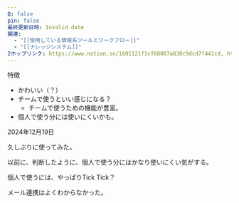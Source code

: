 ```yaml
---
Q: false
pin: false
最終更新日時: Invalid date
関連:
  - "[[使用している情報系ツールとワークフロー]]"
  - "[[ナレッジシステム]]"
2ホップリンク: https://www.notion.so/1601121f1cf68007a838c9dcd7f441cd, https://www.notion.so/1611121f1cf6809fbcf4fdd9a96984d5, https://www.notion.so/395f80c6ad3f4fc490e8aedbfb937038, https://www.notion.so/4abe4d76bc3045c2b974a389849c6ff8, https://www.notion.so/9e149cc4e75744ba8873064637fa9099,https://www.notion.so/1381121f1cf68081bc88f4646e334abd, https://www.notion.so/1611121f1cf6809fbcf4fdd9a96984d5, https://www.notion.so/37dc6fa32cfe48cdb6ee6c64ce354faa, https://www.notion.so/3cd021df0fe5432db1eeb34ac96356ed, https://www.notion.so/4b37b1908a4e43f1b0ce10a612bddb35, https://www.notion.so/7722a553f91d46469988e480c373f571, https://www.notion.so/9e149cc4e75744ba8873064637fa9099, https://www.notion.so/a27b512127ec4b5b9b9d5dfd96794848, https://www.notion.so/c161cce97afe49788090b1d3a76fa2ba, https://www.notion.so/c670108ea7bf43cf863b8e0e7601ca28
---
```

  

特徴

- かわいい（？）
- チームで使うといい感じになる？
    - チームで使うための機能が豊富。
- 個人で使う分には使いにくいかも。

  

  

2024年12月19日

久しぶりに使ってみた。

以前に、判断したように、個人で使う分にはかなり使いにくい気がする。

個人で使うには、やっぱりTick Tick？

メール連携はよくわからなかった。
